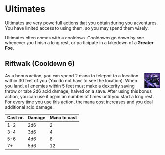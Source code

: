 # Ultimates

Ultimates are very powerfull actions that you obtain during you adventures. You have limited access to using them, so you may spend them wisely. 

Ultimates often comes with a cooldown. Cooldowns go down by one whenever you finish a long rest, or participate in a takedown of a **Greater Foe**.

## Riftwalk (Cooldown 6) 

<img src="https://github.com/Sebastianhju/Runeterra-5e/blob/main/img%20-%20Ult/Riftwalk.png" align=right width=10% height=10%>

As a bonus action, you can spend 2 mana to teleport to a location within 30 feet of you (You do not have to see the location). 
When you land, all enemies within 5 feet must make a dexterity saving throw or take 2d6 acid damage, halved on a save. After using this bonus action, you can use it again an number of times until you start a long rest. 
For every time you use this action, the mana cost increases and you deal additional acid damage. 


|Cast nr.|Damage|Mana to cast|
|---|---|---|
|1-2|2d6|2|
|3-4|3d6|4|
|5-6|4d6|8|
|7+|5d6|12|

